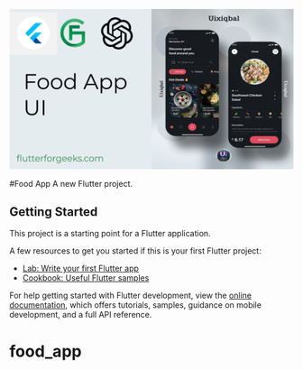 <p align="center">
  <a href="https://github.com/WhiteListai-in/food_app">
    <img src="appimages/poster.png" alt="Logo"> 
  </a>
</p>
#Food App
A new Flutter project.

## Getting Started

This project is a starting point for a Flutter application.

A few resources to get you started if this is your first Flutter project:

- [Lab: Write your first Flutter app](https://docs.flutter.dev/get-started/codelab)
- [Cookbook: Useful Flutter samples](https://docs.flutter.dev/cookbook)

For help getting started with Flutter development, view the
[online documentation](https://docs.flutter.dev/), which offers tutorials,
samples, guidance on mobile development, and a full API reference.
# food_app
